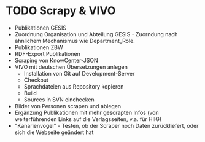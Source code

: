 # TODO Scrapy & VIVO

- Publikationen GESIS
- Zuordnung Organisation und Abteilung GESIS - Zuorndung nach ähnlichem Mechanismus wie Department_Role.
- Publikationen ZBW
- RDF-Export Publikationen
- Scraping von KnowCenter-JSON
- VIVO mit deutschen Übersetzungen anlegen
    + Installation von Git auf Development-Server
    + Checkout 
    + Sprachdateien aus Repository kopieren
    + Build
    + Sources in SVN einchecken
- Bilder von Personen scrapen und ablegen
- Ergänzung Publikationen mit mehr gescrapten Infos (von weiterführenden Links auf die Verlagsseiten, v.a. für HIIG)
- "Kanarienvogel" - Testen, ob der Scraper noch Daten zurückliefert, oder sich die Webseite geändert hat